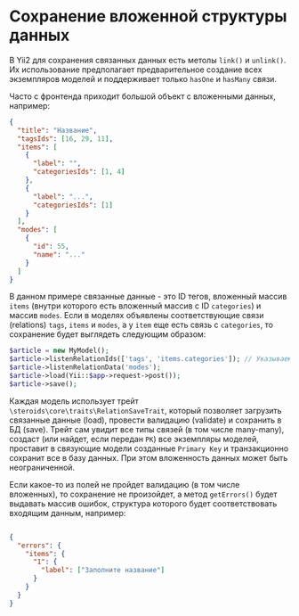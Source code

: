 # Сохранение вложенной структуры данных

В Yii2 для сохранения связанных данных есть метолы `link()` и `unlink()`. Их использование предполагает предварительное
создание всех экземпляров моделей и поддерживает только `hasOne` и `hasMany` связи.

Часто с фронтенда приходит большой объект с вложенными данных, например:

```json
{
  "title": "Название",
  "tagsIds": [16, 29, 11],
  "items": [
    {
      "label": "",
      "categoriesIds": [1, 4]
    },
    {
      "label": "...",
      "categoriesIds": [1]
    }
  ],
  "modes": [
    {
      "id": 55,
      "name": "..."
    }
  ]
}
```

В данном примере связанные данные - это ID тегов, вложенный массив `items` (внутри которого есть вложенный массив
с ID `categories`) и массив `modes`. Если в моделях объявлены соответствующие связи (relations) `tags`, `items` и
`modes`, а у `item` еще есть связь с `categories`, то сохранение будет выглядеть следующим образом:

```php
$article = new MyModel();
$article->listenRelationIds(['tags', 'items.categories']); // Указываем модели по каким связям ожидать данных
$article->listenRelationData('modes');
$article->load(Yii::$app->request->post());
$article->save();
```

Каждая модель использует трейт `\steroids\core\traits\RelationSaveTrait`, который позволяет загрузить связанные данные
(load), провести валидацию (validate) и сохранить в БД (save). Трейт сам увидит все типы связей (в том числе many-many),
создаст (или найдет, если передан `PK`) все экземпляры моделей, проставит в связующие модели созданные `Primary Key`
и транзакционно сохранит все в базу данных. При этом вложенность данных может быть неограниченной.

Если какое-то из полей не пройдет валидацию (в том числе вложенных), то сохранение не произойдет, а метод `getErrors()`
будет выдавать массив ошибок, структура которого будет соответствовать входящим данным, например:

```json

{
  "errors": {
    "items": {
      "1": {
        "label": ["Заполните название"]
      }
    }
  }
}
```